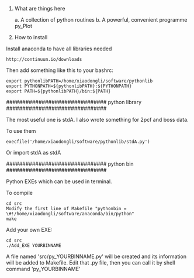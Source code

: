 
1. What are things here

	a. A collection of python routines 
	b. A powerful, convenient programme py_Plot 

2. How to install


Install anaconda to have all libraries needed

	http://continuum.io/downloads

Then add something like this to your bashrc:

	export pythonlibPATH=/home/xiaodongli/software/pythonlib
	export PYTHONPATH=${pythonlibPATH}:${PYTHONPATH}
	export PATH=${pythonlibPATH}/bin:${PATH}

###############################
 python library
###############################

The most useful one is stdA.
I also wrote something for 2pcf and boss data.

To use them

	execfile('/home/xiaodongli/software/pythonlib/stdA.py')

Or 
	import stdA as stdA


###############################
 python bin
###############################

Python EXEs which can be used in terminal.

To compile 
	
	cd src
	Modify the first line of Makefile "pythonbin = \#!/home/xiaodongli/software/anaconda/bin/python"
	make

Add your own EXE:

	cd src
	./Add_EXE YOURBINNAME

A file named 'src/py_YOURBINNAME.py' will be created and its information will be added to Makefile. Edit that .py file, then you can call it by shell command 'py_YOURBINNAME'
